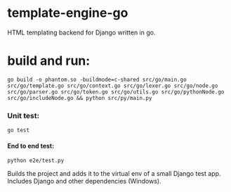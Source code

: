 # template-engine-go
HTML templating backend for Django written in go.

# build and run:
`go build -o phantom.so -buildmode=c-shared src/go/main.go src/go/template.go src/go/context.go src/go/lexer.go src/go/node.go src/go/parser.go src/go/token.go src/go/utils.go src/go/pythonNode.go src/go/includeNode.go && python src/py/main.py`

### Unit test:
`go test`

#### End to end test:
`python e2e/test.py`

Builds the project and adds it to the virtual env of a small Django test app.
Includes Django and other dependencies (Windows).
